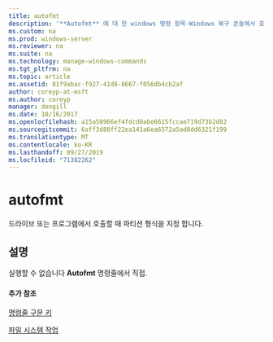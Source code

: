 ```yaml
---
title: autofmt
description: '**Autofmt** 에 대 한 windows 명령 항목-Windows 복구 콘솔에서 호출 되는 경우 드라이브 또는 파티션의 형식을 지정 합니다.'
ms.custom: na
ms.prod: windows-server
ms.reviewer: na
ms.suite: na
ms.technology: manage-windows-commands
ms.tgt_pltfrm: na
ms.topic: article
ms.assetid: 81f9abac-f927-41d8-8667-f056db4cb2af
author: coreyp-at-msft
ms.author: coreyp
manager: dongill
ms.date: 10/16/2017
ms.openlocfilehash: a15a50966ef4fdcd0abe6615fccae719d73b2d82
ms.sourcegitcommit: 6aff3d88ff22ea141a6ea6572a5ad8dd6321f199
ms.translationtype: MT
ms.contentlocale: ko-KR
ms.lasthandoff: 09/27/2019
ms.locfileid: "71382262"
---
```

# <a name="autofmt"></a>autofmt



드라이브 또는 프로그램에서 호출할 때 파티션 형식을 지정 합니다.

## <a name="remarks"></a>설명

실행할 수 없습니다 **Autofmt** 명령줄에서 직접.

#### <a name="additional-references"></a>추가 참조

[명령줄 구문 키](command-line-syntax-key.md)

[파일 시스템 작업](https://go.microsoft.com/fwlink/?LinkId=4509)